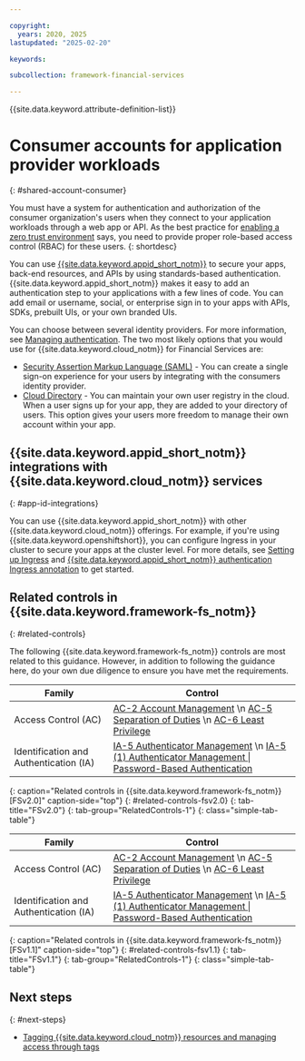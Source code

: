 ```yaml
---

copyright:
  years: 2020, 2025
lastupdated: "2025-02-20"

keywords:

subcollection: framework-financial-services

---
```


{{site.data.keyword.attribute-definition-list}}

# Consumer accounts for application provider workloads
{: #shared-account-consumer}

You must have a system for authentication and authorization of the consumer organization's users when they connect to your application workloads through a web app or API. As the best practice for [enabling a zero trust environment](/docs/framework-financial-services?topic=framework-financial-services-best-practices#best-practices-zero-trust) says, you need to provide proper role-based access control (RBAC) for these users.
{: shortdesc}

You can use [{{site.data.keyword.appid_short_notm}}](/docs/appid?topic=appid-about) to secure your apps, back-end resources, and APIs by using standards-based authentication. {{site.data.keyword.appid_short_notm}} makes it easy to add an authentication step to your applications with a few lines of code. You can add email or username, social, or enterprise sign in to your apps with APIs, SDKs, prebuilt UIs, or your own branded UIs.

You can choose between several identity providers. For more information, see [Managing authentication](/docs/appid?topic=appid-managing-idp). The two most likely options that you would use for {{site.data.keyword.cloud_notm}} for Financial Services are:

* [Security Assertion Markup Language (SAML)](/docs/appid?topic=appid-enterprise#enterprise) - You can create a single sign-on experience for your users by integrating with the consumers identity provider.
* [Cloud Directory](/docs/appid?topic=appid-cloud-directory) - You can maintain your own user registry in the cloud. When a user signs up for your app, they are added to your directory of users. This option gives your users more freedom to manage their own account within your app.

## {{site.data.keyword.appid_short_notm}} integrations with {{site.data.keyword.cloud_notm}} services
{: #app-id-integrations}


You can use {{site.data.keyword.appid_short_notm}} with other {{site.data.keyword.cloud_notm}} offerings. For example, if you're using {{site.data.keyword.openshiftshort}}, you can configure Ingress in your cluster to secure your apps at the cluster level. For more details, see [Setting up Ingress](/docs/openshift?topic=openshift-ingress-roks4) and [{{site.data.keyword.appid_short_notm}} authentication Ingress annotation](/docs/containers?topic=containers-comm-ingress-annotations#app-id-authenticationh) to get started.

## Related controls in {{site.data.keyword.framework-fs_notm}}
{: #related-controls}

The following {{site.data.keyword.framework-fs_notm}} controls are most related to this guidance. However, in addition to following the guidance here, do your own due diligence to ensure you have met the requirements.

| Family | Control |
|----------------------------------------|------------------------------------------|
| Access Control (AC)  | [AC-2 Account Management](/docs/framework-financial-services-controls?topic=framework-financial-services-controls-ac-2) \n [AC-5 Separation of Duties](/docs/framework-financial-services-controls?topic=framework-financial-services-controls-ac-5) \n [AC-6 Least Privilege](/docs/framework-financial-services-controls?topic=framework-financial-services-controls-ac-6)  |
| Identification and Authentication (IA) | [IA-5 Authenticator Management](/docs/framework-financial-services-controls?topic=framework-financial-services-controls-ia-5) \n [IA-5 (1) Authenticator Management &#124; Password-Based Authentication](/docs/framework-financial-services-controls?topic=framework-financial-services-controls-ia-5.1) |
{: caption="Related controls in {{site.data.keyword.framework-fs_notm}} [FSv2.0]" caption-side="top"}
{: #related-controls-fsv2.0}
{: tab-title="FSv2.0"}
{: tab-group="RelatedControls-1"}
{: class="simple-tab-table"}


| Family | Control |
|----------------------------------------|------------------------------------------|
| Access Control (AC)  | [AC-2 Account Management](/docs/framework-financial-services-controls-fsv1-1?topic=framework-financial-services-controls-ac-2) \n [AC-5 Separation of Duties](/docs/framework-financial-services-controls-fsv1-1?topic=framework-financial-services-controls-ac-5) \n [AC-6 Least Privilege](/docs/framework-financial-services-controls-fsv1-1?topic=framework-financial-services-controls-ac-6)  |
| Identification and Authentication (IA) | [IA-5 Authenticator Management](/docs/framework-financial-services-controls-fsv1-1?topic=framework-financial-services-controls-ia-5) \n [IA-5 (1) Authenticator Management &#124; Password-Based Authentication](/docs/framework-financial-services-controls-fsv1-1?topic=framework-financial-services-controls-ia-5.1) |
{: caption="Related controls in {{site.data.keyword.framework-fs_notm}} [FSv1.1]" caption-side="top"}
{: #related-controls-fsv1.1}
{: tab-title="FSv1.1"}
{: tab-group="RelatedControls-1"}
{: class="simple-tab-table"}


## Next steps
{: #next-steps}

* [Tagging {{site.data.keyword.cloud_notm}} resources and managing access through tags](/docs/framework-financial-services?topic=framework-financial-services-shared-tagging-resources)
